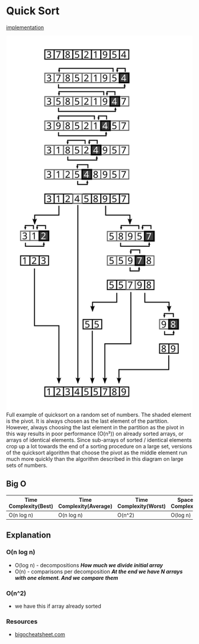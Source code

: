 # Quick Sort
[implementation](./index.js)

![Quick_sort](../../../assets/img/Quicksort-diagram.svg)
Full example of quicksort on a random set of numbers. The shaded element is the pivot. It is always chosen as the last element of the partition. However, always choosing the last element in the partition as the pivot in this way results in poor performance (O(n²)) on already sorted arrays, or arrays of identical elements. Since sub-arrays of sorted / identical elements crop up a lot towards the end of a sorting procedure on a large set, versions of the quicksort algorithm that choose the pivot as the middle element run much more quickly than the algorithm described in this diagram on large sets of numbers.

## Big O

| Time Complexity(Best) | Time Complexity(Average) | Time Complexity(Worst) | Space Complexity |
| ------------- | ------------- | ------------- | ------------- |
| O(n log n)    | O(n log n)    | O(n^2)    | O(log n)          |

## Explanation 
### O(n log n)
* O(log n) - decompositions ***How much we divide initial array***
* O(n) - comparisons per decomposition ***At the end we have N arrays with one element. And we compare them***
### O(n^2)
* we have this if array already sorted


### Resources
* [bigocheatsheet.com](http://bigocheatsheet.com/)
